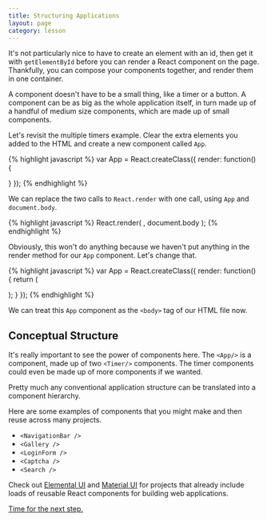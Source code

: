 ```yaml
---
title: Structuring Applications
layout: page
category: lesson
---
```


It's not particularly nice to have to create an element with an id, then get it with `getElementById` before you can render a React component on the page. Thankfully, you can compose your components together, and render them in one container.

A component doesn't have to be a small thing, like a timer or a button. A component can be as big as the whole application itself, in turn made up of a handful of medium size components, which are made up of small components.

Let's revisit the multiple timers example. Clear the extra elements you added to the HTML and create a new component called `App`.

{% highlight javascript %}
var App = React.createClass({
  render: function() {

  }
});
{% endhighlight %}

We can replace the two calls to `React.render` with one call, using `App` and `document.body`.

{% highlight javascript %}
React.render(
  <App />,
  document.body
);
{% endhighlight %}

Obviously, this won't do anything because we haven't put anything in the render method for our `App` component. Let's change that.

{% highlight javascript %}
var App = React.createClass({
  render: function() {
    return (
      <div className='timers'>
        <Timer interval={100}/>
        <Timer interval={1000}/>
      </div>
    );
  }
});
{% endhighlight %}

We can treat this `App` component as the `<body>` tag of our HTML file now.

## Conceptual Structure
It's really important to see the power of components here. The `<App/>` is a component, made up of two `<Timer/>` components. The timer components could even be made up of more components if we wanted.

Pretty much any conventional application structure can be translated into a component hierarchy.

Here are some examples of components that you might make and then reuse across many projects.

* `<NavigationBar />`
* `<Gallery />`
* `<LoginForm />`
* `<Captcha />`
* `<Search />`

Check out [Elemental UI][1] and [Material UI][2] for projects that already include loads of reusable React components for building web applications.

[Time for the next step.](./ex8.html)

[1]: http://elemental-ui.com/ "Elemental UI"
[2]: http://material-ui.com/ "Material UI"

